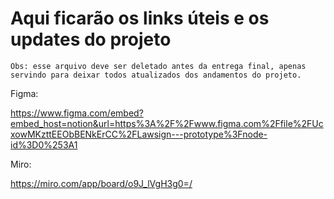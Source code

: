 # Aqui ficarão os links úteis e os updates do projeto
    Obs: esse arquivo deve ser deletado antes da entrega final, apenas servindo para deixar todos atualizados dos andamentos do projeto.

Figma:

https://www.figma.com/embed?embed_host=notion&url=https%3A%2F%2Fwww.figma.com%2Ffile%2FUcxowMKzttEEObBENkErCC%2FLawsign---prototype%3Fnode-id%3D0%253A1

Miro:

https://miro.com/app/board/o9J_lVgH3g0=/
